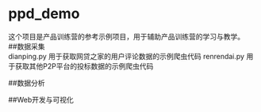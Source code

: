 # ppd_demo
这个项目是产品训练营的参考示例项目，用于辅助产品训练营的学习与教学。
<br>
##数据采集
<br>
dianping.py  用于获取网贷之家的用户评论数据的示例爬虫代码
renrendai.py 用于获取其他P2P平台的投标数据的示例爬虫代码

##数据分析
<br>

##Web开发与可视化

